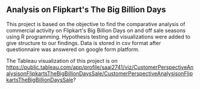 ## Analysis on Flipkart's The Big Billion Days
This project is based on the objective to find the comparative analysis of commercial activity on Flipkart's Big Billion Days on and off sale seasons using R programming.
Hypothesis testing and visualizations were added to give structure to our findings. Data is stored in csv format after questionnaire was answered on google form platform.

The Tableau visualization of this project is on https://public.tableau.com/app/profile/saai2741/viz/CustomerPerspectiveAnalysisonFlipkartsTheBigBillionDaysSale/CustomerPerspectiveAnalysisonFlipkartsTheBigBillionDaysSale?
